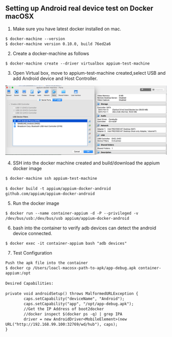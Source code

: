 ## Setting up Android real device test on Docker macOSX

1. Make sure you have latest docker installed on mac.
```
$ docker-machine --version
$ docker-machine version 0.10.0, build 76ed2a6
```

2. Create a docker-machine as follows
```
$ docker-machine create --driver virtualbox appium-test-machine
```

3. Open Virtual box, move to appium-test-machine created,select USB and add Android device and Host Controller.

![alt tag](virtualbox.png)

4. SSH into the docker machine created and build/download the appium docker image
```
$ docker-machine ssh appium-test-machine

$ docker build -t appium/appium-docker-android github.com/appium/appium-docker-android
```

5. Run the docker image
```
$ docker run --name container-appium -d -P --privileged -v /dev/bus/usb:/dev/bus/usb appium/appium-docker-android
```

6. bash into the container to verify adb devices can detect the android device connected.
```
$ docker exec -it container-appium bash "adb devices"
```

7. Test Configuration
```
Push the apk file into the container
$ docker cp /Users/loacl-macosx-path-to-apk/app-debug.apk container-appium:/opt

Desired Capabilities:

private void androidSetup() throws MalformedURLException {
        caps.setCapability("deviceName", "Android");
        caps.setCapability("app", "/opt/app-debug.apk");
        //Get the IP Address of boot2docker
        //docker inspect $(docker ps -q) | grep IPA
        driver = new AndroidDriver<MobileElement>(new URL("http://192.168.99.100:32769/wd/hub"), caps);
}
```
